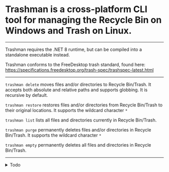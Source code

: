 ﻿# Trashman is a cross-platform CLI tool for managing the Recycle Bin on Windows and Trash on Linux.

---
Trashman requires the .NET 8 runtime, but can be compiled into a standalone executable instead. 

Trashman conforms to the FreeDesktop trash standard, found here: https://specifications.freedesktop.org/trash-spec/trashspec-latest.html

---

`trashman delete` moves files and/or directories to Recycle Bin/Trash.
It accepts both absolute and relative paths and supports globbing.
It is recursive by default.

`trashman restore` restores files and/or directories from Recycle Bin/Trash to their original locations.
It supports the wildcard character `*`

`trashman list` lists all files and directories currently in Recycle Bin/Trash.

`trashman purge` permanently deletes files and/or directories in Recycle Bin/Trash. 
It supports the wildcard character `*`

`trashman empty` permanently deletes all files and directories in Recycle Bin/Trash.

---

<details>
<summary>Todo</summary>


* Windows implementation:
  - [ ] Tab completion for trasher restore and trasher purge  
  - [ ] Multi-token processing for delete, restore, and purge

* Linux implementation:
  - [ ]  Exception detection and handling
  - [ ]  Tab completion
  - [ ]  Nix packaging

* General:
  - [ ]  Write unit tests
  - [ ]  GitHub Actions?


</details>